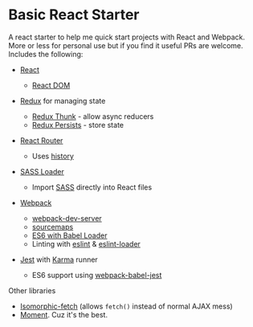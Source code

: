 # Basic React Starter

A react starter to help me quick start projects with React and Webpack. More or less for personal use but if you find it useful PRs are welcome. Includes the following:

* [React](https://github.com/facebook/react)
    * [React DOM](https://github.com/facebook/react)

* [Redux](https://github.com/rackt/redux) for managing state
    * [Redux Thunk](https://github.com/gaearon/redux-thunk) - allow async reducers
    * [Redux Persists](https://github.com/rt2zz/redux-persist) - store state

* [React Router](https://github.com/rackt/react-router)
    * Uses [history](https://github.com/rackt/history)

* [SASS Loader](https://github.com/jtangelder/sass-loader)
    * Import [SASS](http://sass-lang.com/) directly into React files

* [Webpack](https://webpack.github.io/)
    * [webpack-dev-server](https://github.com/webpack/webpack-dev-server)
    * [sourcemaps](https://webpack.github.io/docs/configuration.html)
    * [ES6 with Babel Loader](https://github.com/babel/babel-loader)
    * Linting with [eslint](https://github.com/eslint/eslint) & [eslint-loader](https://github.com/MoOx/eslint-loader)

* [Jest](https://github.com/facebook/jest) with [Karma](https://github.com/karma-runner/karma) runner
    * ES6 support using [webpack-babel-jest](https://github.com/atecarlos/webpack-babel-jest)


Other libraries
* [Isomorphic-fetch](https://github.com/matthew-andrews/isomorphic-fetch) (allows `fetch()` instead of normal AJAX mess)
* [Moment](https://github.com/moment/moment). Cuz it's the best.